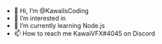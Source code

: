 - 👋 Hi, I’m @KawaiIsCoding
- 👀 I’m interested in 
- 🌱 I’m currently learning Node.js
- 📫 How to reach me KawaiVFX#4045 on Discord
